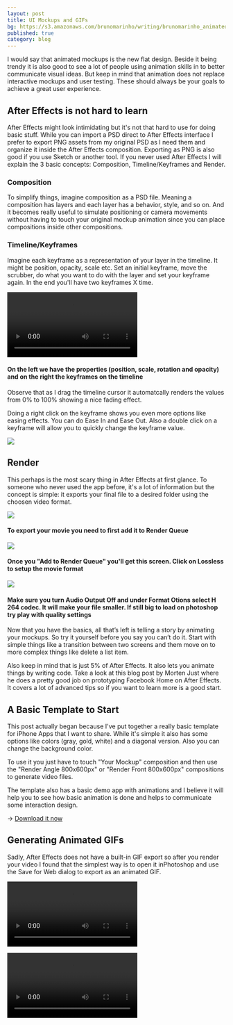 ```yaml
---
layout: post
title: UI Mockups and GIFs
bg: https://s3.amazonaws.com/brunomarinho/writing/brunomarinho_animatedui%402x.jpg
published: true
category: blog
---
```


I would say that animated mockups is the new flat design. Beside it being trendy it is also good to see a lot of people using animation skills in to better communicate visual ideas. But keep in mind that animation does not replace interactive mockups and user testing. These should always be your goals to achieve a great user experience.


## After Effects is not hard to learn
After Effects might look intimidating but it's not that hard to use for doing basic stuff. While you can import a PSD direct to After Effects interface I prefer to export PNG assets from my original PSD as I need them and organize it inside the After Effects composition. Exporting as PNG is also good if you use Sketch or another tool. If you never used After Effects I will explain the 3 basic concepts: Composition, Timeline/Keyframes and Render.

### Composition
To simplify things, imagine composition as a PSD file. Meaning a composition has layers and each layer has a behavior, style, and so on. And it becomes really useful to simulate positioning or camera movements without having to touch your original mockup animation since you can place compositions inside other compositions.

### Timeline/Keyframes
Imagine each keyframe as a representation of your layer in the timeline. It might be position, opacity, scale etc. Set an initial keyframe, move the scrubber, do what you want to do with the layer and set your keyframe again. In the end you'll have two keyframes X time.

<video loop="" video="" autoplay="" data-image-id="1*gyVAkOFqKFOgoXleZxssXw.gif" data-width="994" data-height="618"><source src="https://d262ilb51hltx0.cloudfront.net/max/1600/1*gyVAkOFqKFOgoXleZxssXw.ogv" type="video/ogg"><source src="https://d262ilb51hltx0.cloudfront.net/max/1600/1*gyVAkOFqKFOgoXleZxssXw.mp4" type="video/mp4">Your browser does not support the video tag.</video>

#### On the left we have the properties (position, scale, rotation and opacity) and on the right the keyframes on the timeline

Observe that as I drag the timeline cursor it automatcally renders the values from 0% to 100% showing a nice fading effect.

Doing a right click on the keyframe shows you even more options like easing effects. You can do Ease In and Ease Out. Also a double click on a keyframe will allow you to quickly change the keyframe value.

![](https://d262ilb51hltx0.cloudfront.net/max/2000/1*WFdFexwYcEidQqfZHuiAKw.png)

## Render
This perhaps is the most scary thing in After Effects at first glance. To someone who never used the app before, it's a lot of information but the concept is simple: it exports your final file to a desired folder using the choosen video format.

![](https://d262ilb51hltx0.cloudfront.net/max/2000/1*CVR6RINgwSMqV13J3_o4DA.png)

#### To export your movie you need to first add it to Render Queue

![](https://d262ilb51hltx0.cloudfront.net/max/2000/1*bZbgCGwZVOzwegxhRxMALw.png)

#### Once you "Add to Render Queue" you'll get this screen. Click on Lossless to setup the movie format

![](https://d262ilb51hltx0.cloudfront.net/max/2000/1*rUUL83VPgt4jucF_BLFm4w.png)

#### Make sure you turn Audio Output Off and under Format Otions select H 264 codec. It will make your file smaller. If still big to load on photoshop try play with quality settings

Now that you have the basics, all that’s left is telling a story by animating your mockups. So try it yourself before you say you can’t do it. Start with simple things like a transition between two screens and them move on to more complex things like delete a list item.

Also keep in mind that is just 5% of After Effects. It also lets you animate things by writing code. Take a look at this blog post by Morten Just where he does a pretty good job on prototyping Facebook Home on After Effects. It covers a lot of advanced tips so if you want to learn more is a good start.

## A Basic Template to Start
This post actually began because I've put together a really basic template for iPhone Apps that I want to share. While it's simple it also has some options like colors (gray, gold, white) and a diagonal version. Also you can change the background color.

To use it you just have to touch "Your Mockup" composition and then use the "Render Angle 800x600px" or "Render Front 800x600px" compositions to generate video files.

The template also has a basic demo app with animations and I believe it will help you to see how basic animation is done and helps to communicate some interaction design.

→ <a href="http://cloud.brunomarinho.com/0E3r2B052d2N" target="_blank">Download it now</a>

## Generating Animated GIFs
Sadly, After Effects does not have a built-in GIF export so after you render your video I found that the simplest way is to open it inPhotoshop and use the Save for Web dialog to export as an animated GIF.

<video loop="" video="" autoplay="" data-image-id="1*HGrYpGM-YCPlkM8Mwvif_w.gif" data-width="800" data-height="600"><source src="https://d262ilb51hltx0.cloudfront.net/max/1600/1*HGrYpGM-YCPlkM8Mwvif_w.ogv" type="video/ogg"><source src="https://d262ilb51hltx0.cloudfront.net/max/1600/1*HGrYpGM-YCPlkM8Mwvif_w.mp4" type="video/mp4">Your browser does not support the video tag.</video>

<video loop="" video="" autoplay="" data-image-id="1*LIfLJ9u_iNBmaLSDVmEj7A.gif" data-width="800" data-height="600"><source src="https://d262ilb51hltx0.cloudfront.net/max/1600/1*LIfLJ9u_iNBmaLSDVmEj7A.ogv" type="video/ogg"><source src="https://d262ilb51hltx0.cloudfront.net/max/1600/1*LIfLJ9u_iNBmaLSDVmEj7A.mp4" type="video/mp4">Your browser does not support the video tag.</video>
